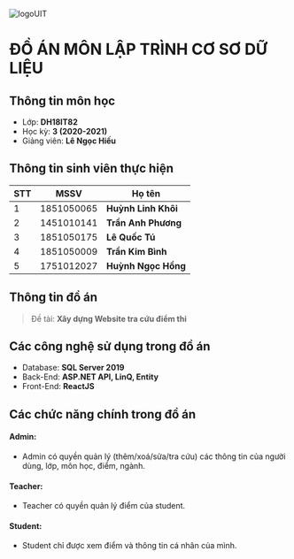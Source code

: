 ![logoUIT](http://ou.edu.vn/wp-content/uploads/2018/08/LOGO-TRUONGV21-12-2018-01-300x300.png)

# ĐỒ ÁN MÔN LẬP TRÌNH CƠ SƠ DỮ LIỆU
## Thông tin môn học
- Lớp: **DH18IT82**
- Học kỳ: **3 (2020-2021)**
- Giảng viên: **Lê Ngọc Hiếu**
## Thông tin sinh viên thực hiện

|STT|MSSV    |Họ tên      			   |
|---|--------|-------------------------|
|1  |1851050065 |**Huỳnh Linh Khôi** |
|2  |1451010141 |**Trần Anh Phương** |
|3  |1851050175 |**Lê Quốc Tú** |
|4  |1851050009 |**Trần Kim Bình** |
|5  |1751012027 |**Huỳnh Ngọc Hồng** |

## Thông tin đồ án

>Đề tài: **Xây dựng Website tra cứu điểm thi**

## Các công nghệ sử dụng trong đồ án

- Database: **SQL Server 2019**
- Back-End: **ASP.NET API, LinQ, Entity**
- Front-End: **ReactJS**


## Các chức năng chính trong đồ án
#### Admin:
- Admin có quyền quản lý (thêm/xoá/sửa/tra cứu) các thông tin của người dùng, lớp, môn học, điểm, ngành.

#### Teacher:
- Teacher có quyền quản lý điểm của student.

#### Student:
- Student chỉ được xem điểm và thông tin cá nhân của mình.


